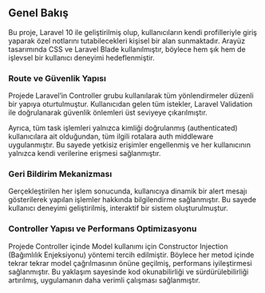 ## Genel Bakış
Bu proje, Laravel 10 ile geliştirilmiş olup, kullanıcıların kendi profilleriyle giriş yaparak özel notlarını tutabilecekleri kişisel bir alan sunmaktadır. Arayüz tasarımında CSS ve Laravel Blade kullanılmıştır, böylece hem şık hem de işlevsel bir kullanıcı deneyimi hedeflenmiştir.

### Route ve Güvenlik Yapısı
Projede Laravel’in Controller grubu kullanılarak tüm yönlendirmeler düzenli bir yapıya oturtulmuştur. Kullanıcıdan gelen tüm istekler, Laravel Validation ile doğrulanarak güvenlik önlemleri üst seviyeye çıkarılmıştır.

Ayrıca, tüm task işlemleri yalnızca kimliği doğrulanmış (authenticated) kullanıcılara ait olduğundan, tüm ilgili rotalara auth middleware uygulanmıştır. Bu sayede yetkisiz erişimler engellenmiş ve her kullanıcının yalnızca kendi verilerine erişmesi sağlanmıştır.

### Geri Bildirim Mekanizması
Gerçekleştirilen her işlem sonucunda, kullanıcıya dinamik bir alert mesajı gösterilerek yapılan işlemler hakkında bilgilendirme sağlanmıştır. Bu sayede kullanıcı deneyimi geliştirilmiş, interaktif bir sistem oluşturulmuştur.

### Controller Yapısı ve Performans Optimizasyonu
Projede Controller içinde Model kullanımı için Constructor Injection (Bağımlılık Enjeksiyonu) yöntemi tercih edilmiştir. Böylece her metod içinde tekrar tekrar model çağrılmasının önüne geçilmiş, performans iyileştirmesi sağlanmıştır. Bu yaklaşım sayesinde kod okunabilirliği ve sürdürülebilirliği artırılmış, uygulamanın daha verimli çalışması sağlanmıştır.